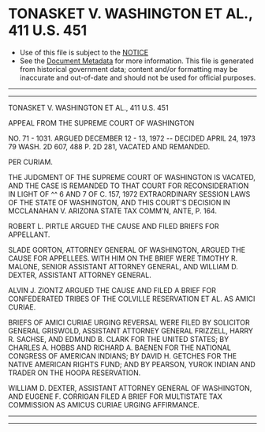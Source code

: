 ---
---

# TONASKET V. WASHINGTON ET AL., 411 U.S. 451

* Use of this file is subject to the [NOTICE](https://github.com/publicdocs/notice/blob/master/NOTICE)
* See the [Document Metadata](../../../) for more information.
  This file is generated from historical government data; content and/or formatting may be inaccurate and out-of-date and should not be used for official purposes.

----------
----------

TONASKET V. WASHINGTON ET AL., 411 U.S. 451

APPEAL FROM THE SUPREME COURT OF WASHINGTON

NO. 71 - 1031.  ARGUED DECEMBER 12 - 13, 1972 -- DECIDED APRIL 24, 1973 79 WASH. 2D 607, 488 P. 2D 281, VACATED AND REMANDED.

PER CURIAM.

THE JUDGMENT OF THE SUPREME COURT OF WASHINGTON IS VACATED, AND THE CASE IS REMANDED TO THAT COURT FOR RECONSIDERATION IN LIGHT OF ^^ 6 AND 7 OF C. 157, 1972 EXTRAORDINARY SESSION LAWS OF THE STATE OF WASHINGTON, AND THIS COURT'S DECISION IN MCCLANAHAN V. ARIZONA STATE TAX COMM'N, ANTE, P. 164.

ROBERT L. PIRTLE ARGUED THE CAUSE AND FILED BRIEFS FOR APPELLANT.

SLADE GORTON, ATTORNEY GENERAL OF WASHINGTON, ARGUED THE CAUSE FOR APPELLEES.  WITH HIM ON THE BRIEF WERE TIMOTHY R. MALONE, SENIOR ASSISTANT ATTORNEY GENERAL, AND WILLIAM D. DEXTER, ASSISTANT ATTORNEY GENERAL.

ALVIN J. ZIONTZ ARGUED THE CAUSE AND FILED A BRIEF FOR CONFEDERATED TRIBES OF THE COLVILLE RESERVATION ET AL. AS AMICI CURIAE.

BRIEFS OF AMICI CURIAE URGING REVERSAL WERE FILED BY SOLICITOR GENERAL GRISWOLD, ASSISTANT ATTORNEY GENERAL FRIZZELL, HARRY R. SACHSE, AND EDMUND B. CLARK FOR THE UNITED STATES; BY CHARLES A. HOBBS AND RICHARD A. BAENEN FOR THE NATIONAL CONGRESS OF AMERICAN INDIANS; BY DAVID H. GETCHES FOR THE NATIVE AMERICAN RIGHTS FUND; AND BY PEARSON, YUROK INDIAN AND TRADER ON THE HOOPA RESERVATION.

WILLIAM D. DEXTER, ASSISTANT ATTORNEY GENERAL OF WASHINGTON, AND EUGENE F. CORRIGAN FILED A BRIEF FOR MULTISTATE TAX COMMISSION AS AMICUS CURIAE URGING AFFIRMANCE.


----------
----------

